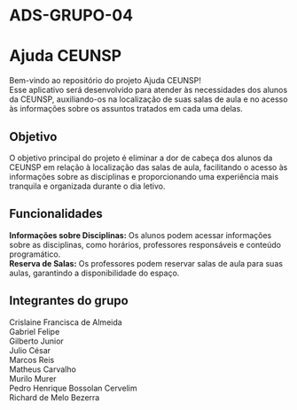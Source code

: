 # ADS-GRUPO-04
<h1> <b>Ajuda CEUNSP</b> </h1>
<p>Bem-vindo ao repositório do projeto Ajuda CEUNSP!<br> Esse aplicativo será desenvolvido para atender às necessidades dos alunos da CEUNSP, auxiliando-os na localização de suas salas de aula e no acesso às informações sobre os assuntos tratados em cada uma delas.</p>

<h2><b>Objetivo</b></h2>
<p>O objetivo principal do projeto é eliminar a dor de cabeça dos alunos da CEUNSP em relação à localização das salas de aula, facilitando o acesso às informações sobre as disciplinas e proporcionando uma experiência mais tranquila e organizada durante o dia letivo.</p>

<h2><b>Funcionalidades</b></h2>
<p><b>Informações sobre Disciplinas:</b> Os alunos podem acessar informações sobre as disciplinas, como horários, professores responsáveis e conteúdo programático.<br>
<b>Reserva de Salas:</b> Os professores podem reservar salas de aula para suas aulas, garantindo a disponibilidade do espaço.</p>

<h2><b>Integrantes do grupo</b></h2>
<p>Crislaine Francisca de Almeida<br>
Gabriel Felipe<br>
Gilberto Junior<br>
Julio César<br>
Marcos Reis<br>
Matheus Carvalho<br>
Murilo Murer<br>
Pedro Henrique Bossolan Cervelim<br>
Richard de Melo Bezerra<br></p>
